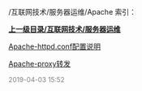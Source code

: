 /互联网技术/服务器运维/Apache 索引：


**[上一级目录/互联网技术/服务器运维](/互联网技术/服务器运维/index.md)**

[Apache-httpd.conf配置说明](/互联网技术/服务器运维/Apache/Apache-httpd.conf配置说明.md)

[Apache-proxy转发](/互联网技术/服务器运维/Apache/Apache-proxy转发.md)


<font size=2 color='grey'> 2019-04-03 15:52 </font>